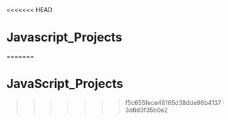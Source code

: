 <<<<<<< HEAD
# Javascript_Projects
=======
# JavaScript_Projects
>>>>>>> f5c655fece46165d38dde96b41373d6d3f35b0e2
